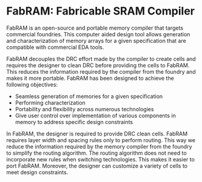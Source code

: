 # FabRAM: Fabricable SRAM Compiler


FabRAM is an open-source and portable memory compiler that targets commercial foundries. This computer aided design tool allows generation and characterization of memory arrays for a given specification that are compatible with commercial EDA tools. 

FabRAM decouples the DRC effort made by the compiler to create cells and requires the designer to clean DRC before providing the cells to FabRAM. This reduces the information required by the compiler from the foundry and makes it more portable.
FabRAM has been designed to achieve the following objectives:

- Seamless generation of memories for a given specification
- Performing characterization
- Portability and flexibility across numerous technologies
- Give user control over implementation of various components in memory to address specific design constraints


 

In FabRAM, the designer is required to provide DRC clean cells. FabRAM requires layer width and spacing rules only to perform routing. This way we reduce the information required by the memory compiler from the foundry to simplify the routing algorithm. The routing algorithm does not need to incorporate new rules when switching technologies. This makes it easier to port FabRAM. Moreover, the designer can customize a variety of cells to meet design constraints.
<!--stackedit_data:
eyJoaXN0b3J5IjpbNTM0MzkzMTMwLC0zMzI0NTUzNjNdfQ==
-->